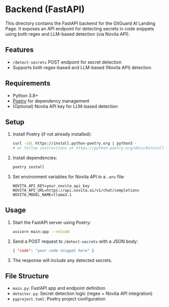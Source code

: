 # Backend (FastAPI)

This directory contains the FastAPI backend for the GitGuard AI Landing Page. It exposes an API endpoint for detecting secrets in code snippets using both regex and LLM-based detection (via Novita API).

## Features
- `/detect-secrets` POST endpoint for secret detection
- Supports both regex-based and LLM-based (Novita API) detection

## Requirements
- Python 3.8+
- [Poetry](https://python-poetry.org/) for dependency management
- (Optional) Novita API key for LLM-based detection

## Setup
1. Install Poetry (if not already installed):
   ```bash
   curl -sSL https://install.python-poetry.org | python3 -
   # or follow instructions at https://python-poetry.org/docs/#installation
   ```
2. Install dependencies:
   ```bash
   poetry install
   ```
3. Set environment variables for Novita API in a `.env` file:
   ```env
   NOVITA_API_KEY=your_novita_api_key
   NOVITA_API_URL=https://api.novita.ai/v1/chat/completions
   NOVITA_MODEL_NAME=llama3.1
   ```

## Usage
1. Start the FastAPI server using Poetry:
   ```bash
   uvicorn main:app --reload
   ```
2. Send a POST request to `/detect-secrets` with a JSON body:
   ```json
   { "code": "your code snippet here" }
   ```
3. The response will include any detected secrets.

## File Structure
- `main.py`: FastAPI app and endpoint definition
- `detector.py`: Secret detection logic (regex + Novita API integration)
- `pyproject.toml`: Poetry project configuration
